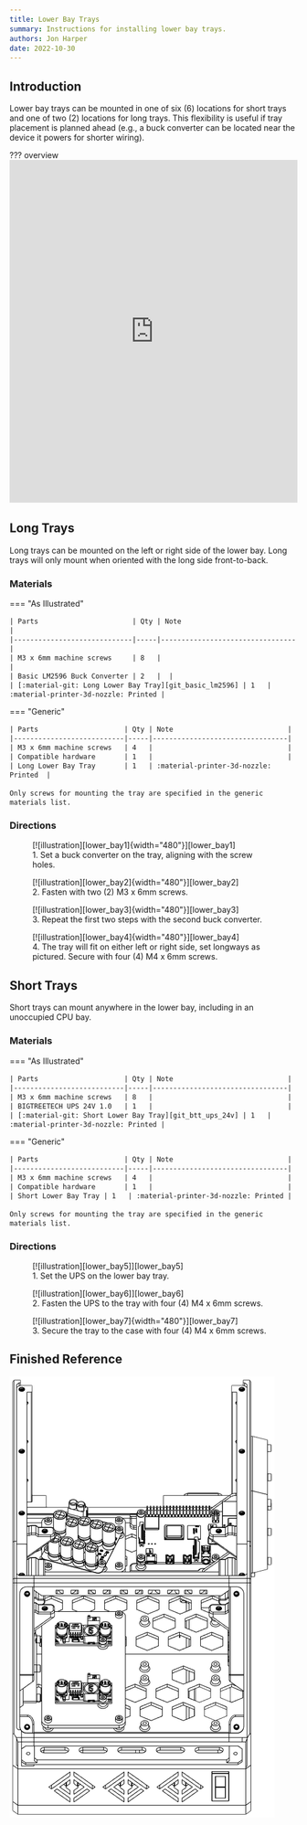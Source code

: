 ```yaml
---
title: Lower Bay Trays
summary: Instructions for installing lower bay trays.
authors: Jon Harper
date: 2022-10-30
---
```


## Introduction

Lower bay trays can be mounted in one of six (6) locations for short trays and one of two (2) locations for long trays. This flexibility is useful if tray placement is planned ahead (e.g., a buck converter can be located near the device it powers for shorter wiring).

??? overview
    <iframe src="https://jon-harper.github.io/OmniBox/video/0.9.9/lower_bay.mp4" frameborder="0" width="100%" height="600px" allowfullscreen></iframe>

## Long Trays

Long trays can be mounted on the left or right side of the lower bay. Long trays will only mount when oriented with the long side front-to-back.

### Materials

=== "As Illustrated"

    | Parts                       | Qty | Note                            |
    |-----------------------------|-----|---------------------------------|
    | M3 x 6mm machine screws     | 8   |                                 |
    | Basic LM2596 Buck Converter | 2   |  |
    | [:material-git: Long Lower Bay Tray][git_basic_lm2596] | 1   | :material-printer-3d-nozzle: Printed |


=== "Generic"

    | Parts                     | Qty | Note                            |
    |---------------------------|-----|---------------------------------|
    | M3 x 6mm machine screws   | 4   |                                 |
    | Compatible hardware       | 1   |                                 |
    | Long Lower Bay Tray       | 1   | :material-printer-3d-nozzle: Printed  |

    Only screws for mounting the tray are specified in the generic materials list.

### Directions
                                                            
<figure markdown>
  [![illustration][lower_bay1]{width="480"}][lower_bay1]
  <figcaption>1. Set a buck converter on the tray, aligning with the screw holes.</figcaption>
</figure>

<figure markdown>
  [![illustration][lower_bay2]{width="480"}][lower_bay2]
  <figcaption>2. Fasten with two (2) M3 x 6mm screws.</figcaption>
</figure>

<figure markdown>
  [![illustration][lower_bay3]{width="480"}][lower_bay3]
  <figcaption>3. Repeat the first two steps with the second buck converter.</figcaption>
</figure>

<figure markdown>
  [![illustration][lower_bay4]{width="480"}][lower_bay4]
  <figcaption>4. The tray will fit on either left or right side, set longways as pictured. Secure with four (4) M4 x 6mm screws.</figcaption>
</figure>

## Short Trays

Short trays can mount anywhere in the lower bay, including in an unoccupied CPU bay.

### Materials


=== "As Illustrated"
    
    | Parts                     | Qty | Note                            |
    |---------------------------|-----|---------------------------------|
    | M3 x 6mm machine screws   | 8   |                                 |
    | BIGTREETECH UPS 24V 1.0   | 1   |                                 |
    | [:material-git: Short Lower Bay Tray][git_btt_ups_24v] | 1   | :material-printer-3d-nozzle: Printed |

=== "Generic"

    | Parts                     | Qty | Note                            |
    |---------------------------|-----|---------------------------------|
    | M3 x 6mm machine screws   | 4   |                                 |
    | Compatible hardware       | 1   |                                 |
    | Short Lower Bay Tray | 1   | :material-printer-3d-nozzle: Printed |

    Only screws for mounting the tray are specified in the generic materials list.

### Directions
                                                            
<figure markdown>
  [![illustration][lower_bay5]][lower_bay5]
  <figcaption>1. Set the UPS on the lower bay tray.</figcaption>
</figure>

<figure markdown>
  [![illustration][lower_bay6]][lower_bay6]
  <figcaption>2. Fasten the UPS to the tray with four (4) M4 x 6mm screws.</figcaption>
</figure>

<figure markdown>
  [![illustration][lower_bay7]{width="480"}][lower_bay7]
  <figcaption>3. Secure the tray to the case with four (4) M4 x 6mm screws.</figcaption>
</figure>

## Finished Reference

![illustration][lower_bay_final]

[lower_bay1]: ../img/assembly/trays/lower_bay/lower_bay1.png
[lower_bay2]: ../img/assembly/trays/lower_bay/lower_bay2.png
[lower_bay3]: ../img/assembly/trays/lower_bay/lower_bay3.png
[lower_bay4]: ../img/assembly/trays/lower_bay/lower_bay4.png
[lower_bay5]: ../img/assembly/trays/lower_bay/lower_bay5.png
[lower_bay6]: ../img/assembly/trays/lower_bay/lower_bay6.png
[lower_bay7]: ../img/assembly/trays/lower_bay/lower_bay7.png
[lower_bay_final]: ../img/assembly/trays/lower_bay/lower_bay_final.png